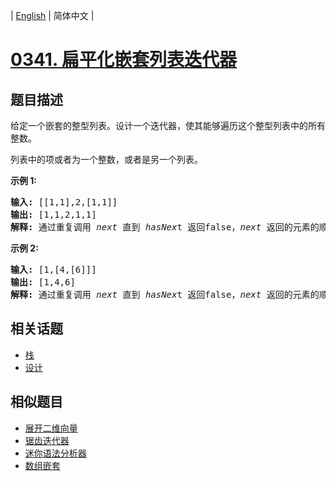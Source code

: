 
| [English](README_EN.md) | 简体中文 |
# [0341. 扁平化嵌套列表迭代器](https://leetcode-cn.com/problems/flatten-nested-list-iterator/)
## 题目描述
<p>给定一个嵌套的整型列表。设计一个迭代器，使其能够遍历这个整型列表中的所有整数。</p>

<p>列表中的项或者为一个整数，或者是另一个列表。</p>

<p><strong>示例 1:</strong></p>

<pre><strong>输入: </strong>[[1,1],2,[1,1]]
<strong>输出: </strong>[1,1,2,1,1]
<strong>解释: </strong>通过重复调用&nbsp;<em>next </em>直到&nbsp;<em>hasNex</em>t 返回false，<em>next&nbsp;</em>返回的元素的顺序应该是: <code>[1,1,2,1,1]</code>。</pre>

<p><strong>示例 2:</strong></p>

<pre><strong>输入: </strong>[1,[4,[6]]]
<strong>输出: </strong>[1,4,6]
<strong>解释: </strong>通过重复调用&nbsp;<em>next&nbsp;</em>直到&nbsp;<em>hasNex</em>t 返回false，<em>next&nbsp;</em>返回的元素的顺序应该是: <code>[1,4,6]</code>。
</pre>

## 相关话题
- [栈](https://leetcode-cn.com/tag/stack)
- [设计](https://leetcode-cn.com/tag/design)
## 相似题目
- [展开二维向量](../flatten-2d-vector/README.md)
- [锯齿迭代器](../zigzag-iterator/README.md)
- [迷你语法分析器](../mini-parser/README.md)
- [数组嵌套](../array-nesting/README.md)

